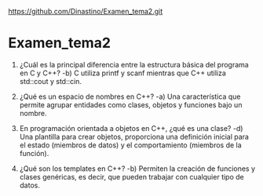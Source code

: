 https://github.com/Dinastino/Examen_tema2.git
# Examen_tema2

1) ¿Cuál es la principal diferencia entre la estructura básica del programa en C y C++?
    -b) C utiliza printf y scanf mientras que C++ utiliza std::cout y std::cin.

2) ¿Qué es un espacio de nombres en C++?
    -a) Una característica que permite agrupar entidades como clases, objetos y funciones bajo un nombre.

3) En programación orientada a objetos en C++, ¿qué es una clase?
    -d) Una plantilla para crear objetos, proporciona una definición inicial para el estado (miembros de datos) y el comportamiento (miembros de la función).

4) ¿Qué son los templates en C++?
    -b) Permiten la creación de funciones y clases genéricas, es decir, que pueden trabajar con cualquier tipo de datos.


